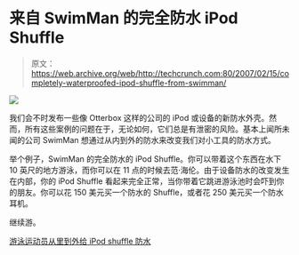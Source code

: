 # 来自 SwimMan  的完全防水 iPod Shuffle

> 原文：<https://web.archive.org/web/http://techcrunch.com:80/2007/02/15/completely-waterproofed-ipod-shuffle-from-swimman/>

![](img/19ec22618a6c52fd0c16dc46cf4950f2.png)

我们会不时发布一些像 Otterbox 这样的公司的 iPod 或设备的新防水外壳。然而，所有这些案例的问题在于，无论如何，它们总是有泄密的风险。基本上闻所未闻的公司 SwimMan 想通过从内到外的防水来改变我们对小工具的防水方式。

举个例子，SwimMan 的完全防水的 iPod Shuffle。你可以带着这个东西在水下 10 英尺的地方游泳，而你可以在 11 点的时候去范·海伦。由于设备防水的改变发生在内部，你的 iPod Shuffle 看起来完全正常，当你带着它跳进游泳池时会吓到你的朋友。你可以花 150 美元买一个防水的 Shuffle，或者花 250 美元买一个防水耳机。

继续游。

[游泳运动员从里到外给 iPod shuffle 防水](https://web.archive.org/web/20151015171636/http://ilounge.com/index.php/news/comments/swimman-waterproofs-ipod-shuffle-from-inside-out/)